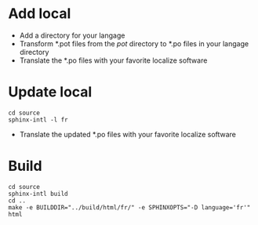 Add local
============

* Add a directory for your langage
* Transform \*.pot files from the *pot* directory to \*.po files in your langage directory
* Translate the \*.po files with your favorite localize software

Update local
==============

```
cd source
sphinx-intl -l fr
```

* Translate the updated \*.po files with your favorite localize software

Build
=======

```
cd source
sphinx-intl build
cd ..
make -e BUILDDIR="../build/html/fr/" -e SPHINXOPTS="-D language='fr'" html
```
